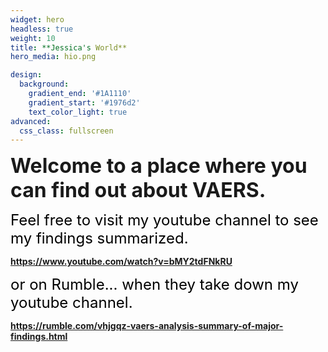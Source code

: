 ```yaml
---
widget: hero
headless: true
weight: 10
title: **Jessica's World**
hero_media: hio.png

design:
  background:
    gradient_end: '#1A1110'
    gradient_start: '#1976d2'
    text_color_light: true
advanced:
  css_class: fullscreen
---
```


<font size ="6">**Welcome to a place where you can find out about VAERS.**</font>

<font size="5" color = "black"> Feel free to visit my youtube channel to see my findings summarized.</font>

**https://www.youtube.com/watch?v=bMY2tdFNkRU**

<font size="5" color = "black"> or on Rumble... when they take down my youtube channel.</font>

**https://rumble.com/vhjgqz-vaers-analysis-summary-of-major-findings.html**

